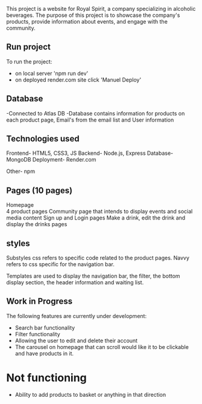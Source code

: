 This project is a website for Royal Spirit, a company specializing in alcoholic beverages. The purpose of this project is to showcase the company's products, provide information about events, and engage with the community.


## Run project
To run the project:
- on local server 'npm run dev'
- on deployed render.com site click 'Manuel Deploy'  

## Database
-Connected to Atlas DB 
-Database contains information for products on each product page, Email's from the email list and User information


## Technologies used
Frontend- HTML5, CSS3, JS
Backend- Node.js, Express
Database- MongoDB
Deployment- Render.com

Other- npm



## Pages (10 pages)
Homepage  
4 product pages
Community page that intends to display events and social media content
Sign up and Login pages
Make a drink, edit the drink and display the drinks pages



## styles
Substyles css refers to specific code related to the product pages.
Navvy refers to css specific for the navigation bar.

Templates are used to display the navigation bar, the filter, the bottom display section, the header information and waiting list.


## Work in Progress

The following features are currently under development:
- Search bar functionality
- Filter functionality
- Allowing the user to edit and delete their account
- The carousel on homepage that can scroll would like it to be clickable and have products in it.

# Not functioning
- Ability to add products to basket or anything in that direction




